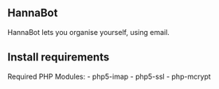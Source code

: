 ## HannaBot
HannaBot lets you organise yourself, using email.

## Install requirements
Required PHP Modules:
    - php5-imap
    - php5-ssl
    - php-mcrypt
